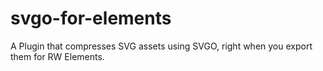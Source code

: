 # svgo-for-elements
A Plugin that compresses SVG assets using SVGO, right when you export them for RW Elements.
